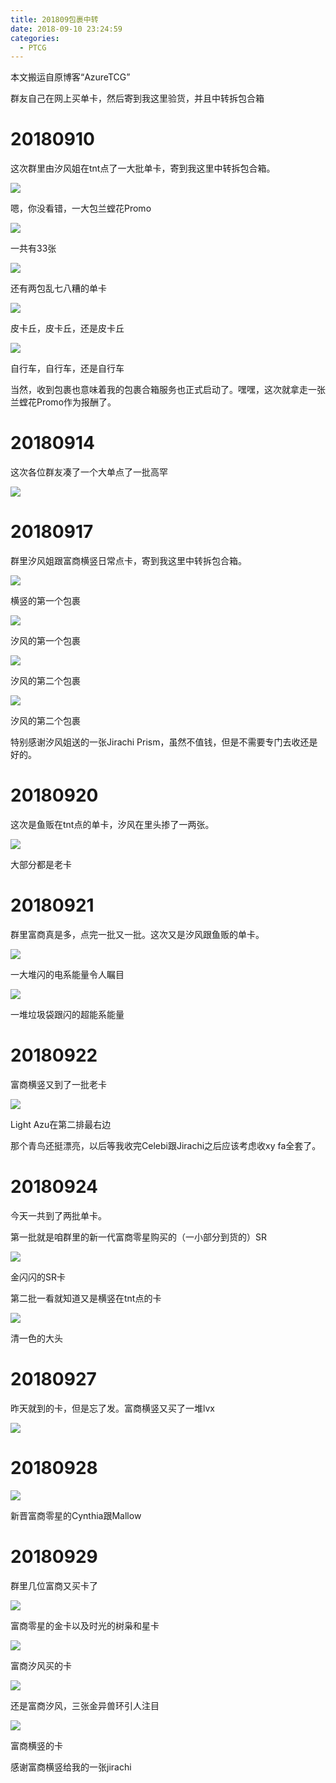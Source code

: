 ```yaml
---
title: 201809包裹中转
date: 2018-09-10 23:24:59
categories:
  - PTCG
---
```

本文搬运自原博客“AzureTCG”

群友自己在网上买单卡，然后寄到我这里验货，并且中转拆包合箱

<!--more-->

# 20180910

这次群里由汐风姐在tnt点了一大批单卡，寄到我这里中转拆包合箱。

![](https://raw.githubusercontent.com/oscarcx123/hexo_resource/master/img/ptcg_package_transit_201809_1.jpg)

嗯，你没看错，一大包兰螳花Promo

![](https://raw.githubusercontent.com/oscarcx123/hexo_resource/master/img/ptcg_package_transit_201809_2.jpg)

一共有33张

![](https://raw.githubusercontent.com/oscarcx123/hexo_resource/master/img/ptcg_package_transit_201809_3.jpg)

还有两包乱七八糟的单卡

![](https://raw.githubusercontent.com/oscarcx123/hexo_resource/master/img/ptcg_package_transit_201809_4.jpg)

皮卡丘，皮卡丘，还是皮卡丘

![](https://raw.githubusercontent.com/oscarcx123/hexo_resource/master/img/ptcg_package_transit_201809_5.jpg)

自行车，自行车，还是自行车

当然，收到包裹也意味着我的包裹合箱服务也正式启动了。嘿嘿，这次就拿走一张兰螳花Promo作为报酬了。

# 20180914

这次各位群友凑了一个大单点了一批高罕

![](https://raw.githubusercontent.com/oscarcx123/hexo_resource/master/img/ptcg_package_transit_201809_6.jpg)

# 20180917

群里汐风姐跟富商横竖日常点卡，寄到我这里中转拆包合箱。

![](https://raw.githubusercontent.com/oscarcx123/hexo_resource/master/img/ptcg_package_transit_201809_7.jpg)

横竖的第一个包裹

![](https://raw.githubusercontent.com/oscarcx123/hexo_resource/master/img/ptcg_package_transit_201809_8.jpg)

汐风的第一个包裹

![](https://raw.githubusercontent.com/oscarcx123/hexo_resource/master/img/ptcg_package_transit_201809_9.jpg)

汐风的第二个包裹

![](https://raw.githubusercontent.com/oscarcx123/hexo_resource/master/img/ptcg_package_transit_201809_10.jpg)

汐风的第二个包裹

特别感谢汐风姐送的一张Jirachi Prism，虽然不值钱，但是不需要专门去收还是好的。

# 20180920

这次是鱼贩在tnt点的单卡，汐风在里头掺了一两张。

![](https://raw.githubusercontent.com/oscarcx123/hexo_resource/master/img/ptcg_package_transit_201809_11.jpg)

大部分都是老卡

# 20180921

群里富商真是多，点完一批又一批。这次又是汐风跟鱼贩的单卡。

![](https://raw.githubusercontent.com/oscarcx123/hexo_resource/master/img/ptcg_package_transit_201809_12.jpg)

一大堆闪的电系能量令人瞩目

![](https://raw.githubusercontent.com/oscarcx123/hexo_resource/master/img/ptcg_package_transit_201809_13.jpg)

一堆垃圾袋跟闪的超能系能量

# 20180922

富商横竖又到了一批老卡

![](https://raw.githubusercontent.com/oscarcx123/hexo_resource/master/img/ptcg_package_transit_201809_14.jpg)

Light Azu在第二排最右边

那个青鸟还挺漂亮，以后等我收完Celebi跟Jirachi之后应该考虑收xy fa全套了。

# 20180924

今天一共到了两批单卡。

第一批就是咱群里的新一代富商零星购买的（一小部分到货的）SR

![](https://raw.githubusercontent.com/oscarcx123/hexo_resource/master/img/ptcg_package_transit_201809_15.jpg)

金闪闪的SR卡

第二批一看就知道又是横竖在tnt点的卡

![](https://raw.githubusercontent.com/oscarcx123/hexo_resource/master/img/ptcg_package_transit_201809_16.jpg)

清一色的大头

# 20180927

昨天就到的卡，但是忘了发。富商横竖又买了一堆lvx

![](https://raw.githubusercontent.com/oscarcx123/hexo_resource/master/img/ptcg_package_transit_201809_17.jpg)

# 20180928

![](https://raw.githubusercontent.com/oscarcx123/hexo_resource/master/img/ptcg_package_transit_201809_18.jpg)

新晋富商零星的Cynthia跟Mallow

# 20180929

群里几位富商又买卡了

![](https://raw.githubusercontent.com/oscarcx123/hexo_resource/master/img/ptcg_package_transit_201809_19.jpg)

富商零星的金卡以及时光的树枭和星卡

![](https://raw.githubusercontent.com/oscarcx123/hexo_resource/master/img/ptcg_package_transit_201809_20.jpg)

富商汐风买的卡

![](https://raw.githubusercontent.com/oscarcx123/hexo_resource/master/img/ptcg_package_transit_201809_21.jpg)

还是富商汐风，三张金异兽环引人注目

![](https://raw.githubusercontent.com/oscarcx123/hexo_resource/master/img/ptcg_package_transit_201809_22.jpg)

富商横竖的卡

感谢富商横竖给我的一张jirachi